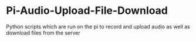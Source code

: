 # Pi-Audio-Upload-File-Download
Python scripts which are run on the pi to record and upload audio as well as download files from the server
